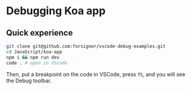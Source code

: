 # Debugging Koa app

## Quick experience

``` bash
git clone git@github.com:forsigner/vscode-debug-examples.git
cd JavaScript/koa-app
npm i && npm run dev
code . # open in VScode
```

Then, put a breakpoint on the code in VSCode, press `f5`, and you will see the Debug toolbar.